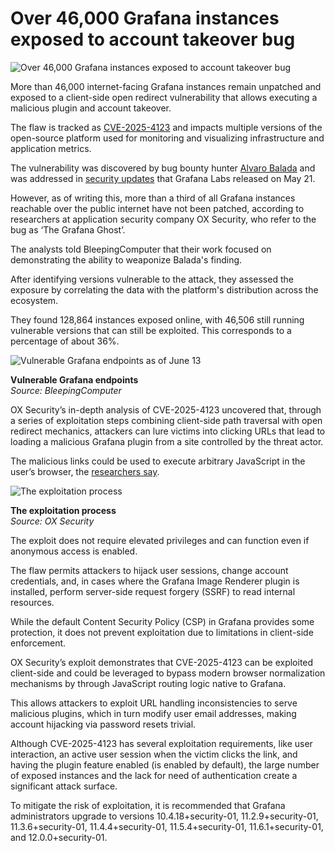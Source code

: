 # Over 46,000 Grafana instances exposed to account takeover bug

![Over 46,000 Grafana instances exposed to account takeover bug](https://www.bleepstatic.com/content/hl-images/2023/06/23/header-grafana.jpg)

More than 46,000 internet-facing Grafana instances remain unpatched and exposed to a client-side open redirect vulnerability that allows executing a malicious plugin and account takeover.

The flaw is tracked as [CVE-2025-4123](https://nvd.nist.gov/vuln/detail/CVE-2025-4123) and impacts multiple versions of the open-source platform used for monitoring and visualizing infrastructure and application metrics.

The vulnerability was discovered by bug bounty hunter [Alvaro Balada](https://www.linkedin.com/in/alvarobalada) and was addressed in [security updates](https://grafana.com/security/security-advisories/cve-2025-4123/) that Grafana Labs released on May 21.

However, as of writing this, more than a third of all Grafana instances reachable over the public internet have not been patched, according to researchers at application security company OX Security, who refer to the bug as ‘The Grafana Ghost’.

The analysts told BleepingComputer that their work focused on demonstrating the ability to weaponize Balada's finding.

After identifying versions vulnerable to the attack, they assessed the exposure by correlating the data with the platform's distribution across the ecosystem.

They found 128,864 instances exposed online, with 46,506 still running vulnerable versions that can still be exploited. This corresponds to a percentage of about 36%.

![Vulnerable Grafana endpoints as of June 13](https://www.bleepstatic.com/images/news/u/1220909/2025/June/vulnerable.png)

**Vulnerable Grafana endpoints**  
_Source: BleepingComputer_

OX Security’s in-depth analysis of CVE-2025-4123 uncovered that, through a series of exploitation steps combining client-side path traversal with open redirect mechanics, attackers can lure victims into clicking URLs that lead to loading a malicious Grafana plugin from a site controlled by the threat actor.

The malicious links could be used to execute arbitrary JavaScript in the user’s browser, the [researchers say](https://www.ox.security/confirmed-critical-the-grafana-ghost-exposes-36-of-public-facing-instances-to-malicious-account-takeover/).

![The exploitation process](https://www.bleepstatic.com/images/news/u/1220909/2025/June/exploiitation.jpg)

**The exploitation process**  
_Source: OX Security_

The exploit does not require elevated privileges and can function even if anonymous access is enabled.

The flaw permits attackers to hijack user sessions, change account credentials, and, in cases where the Grafana Image Renderer plugin is installed, perform server-side request forgery (SSRF) to read internal resources.

While the default Content Security Policy (CSP) in Grafana provides some protection, it does not prevent exploitation due to limitations in client-side enforcement.

OX Security’s exploit demonstrates that CVE-2025-4123 can be exploited client-side and could be leveraged to bypass modern browser normalization mechanisms by through JavaScript routing logic native to Grafana.

This allows attackers to exploit URL handling inconsistencies to serve malicious plugins, which in turn modify user email addresses, making account hijacking via password resets trivial.

Although CVE-2025-4123 has several exploitation requirements, like user interaction, an active user session when the victim clicks the link, and having the plugin feature enabled (is enabled by default), the large number of exposed instances and the lack for need of authentication create a significant attack surface.

To mitigate the risk of exploitation, it is recommended that Grafana administrators upgrade to versions 10.4.18+security-01, 11.2.9+security-01, 11.3.6+security-01, 11.4.4+security-01, 11.5.4+security-01, 11.6.1+security-01, and 12.0.0+security-01.